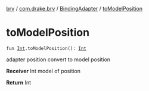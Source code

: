 [brv](../../index.md) / [com.drake.brv](../index.md) / [BindingAdapter](index.md) / [toModelPosition](./to-model-position.md)

# toModelPosition

`fun `[`Int`](https://kotlinlang.org/api/latest/jvm/stdlib/kotlin/-int/index.html)`.toModelPosition(): `[`Int`](https://kotlinlang.org/api/latest/jvm/stdlib/kotlin/-int/index.html)

adapter position  convert to  model position

**Receiver**
Int model of position

**Return**
Int

